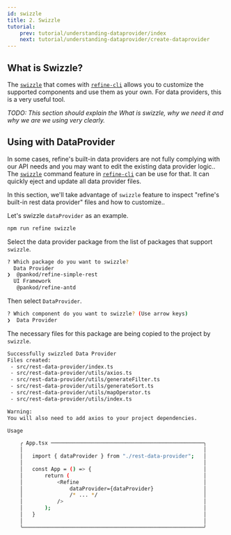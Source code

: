 ```yaml
---
id: swizzle
title: 2. Swizzle
tutorial:
    prev: tutorial/understanding-dataprovider/index
    next: tutorial/understanding-dataprovider/create-dataprovider
---
```


## What is Swizzle?

The [`swizzle`](../../packages/documentation/cli.md#swizzle) that comes with [`refine-cli`](../../packages/documentation/cli.md) allows you to customize the supported components and use them as your own. For data providers, this is a very useful tool.

*TODO: This section should explain the What is swizzle, why we need it and why we are we using very clearly.*

## Using with DataProvider

In some cases, refine's built-in data providers are not fully complying with our API needs and you may want to edit the existing data provider logic.. The [`swizzle`](../../packages/documentation/cli.md#swizzle) command feature in [`refine-cli`](../../packages/documentation/cli.md) can be use for that. It can quickly eject and update all data provider files.

In this section, we'll take advantage of `swizzle` feature to inspect "refine's built-in rest data provider" files and how to customize..

Let's swizzle `dataProvider` as an example.

```bash
npm run refine swizzle
```
Select the data provider package from the list of packages that support `swizzle`.

```bash
? Which package do you want to swizzle?
  Data Provider
❯  @pankod/refine-simple-rest
  UI Framework
   @pankod/refine-antd
```

Then select `DataProvider`.

```bash
? Which component do you want to swizzle? (Use arrow keys)
❯  Data Provider
```

The necessary files for this package are being copied to the project by `swizzle`.

```bash
Successfully swizzled Data Provider
Files created:
 - src/rest-data-provider/index.ts
 - src/rest-data-provider/utils/axios.ts
 - src/rest-data-provider/utils/generateFilter.ts
 - src/rest-data-provider/utils/generateSort.ts
 - src/rest-data-provider/utils/mapOperator.ts
 - src/rest-data-provider/utils/index.ts

Warning:
You will also need to add axios to your project dependencies.

Usage

    ╭ App.tsx ─────────────────────────────────────────────────╮
    │                                                          │
    │   import { dataProvider } from "./rest-data-provider";   │
    │                                                          │
    │   const App = () => {                                    │
    │       return (                                           │
    │           <Refine                                        │
    │               dataProvider={dataProvider}                │
    │               /* ... */                                  │
    │           />                                             │
    │       );                                                 │
    │   }                                                      │
    │                                                          │
    ╰──────────────────────────────────────────────────────────╯
```

